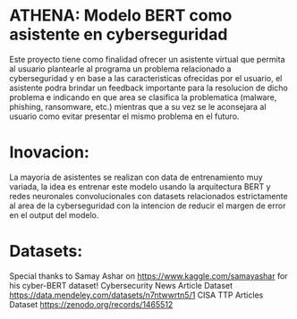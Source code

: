 # ATHENA: Modelo BERT como asistente en cyberseguridad

Este proyecto tiene como finalidad ofrecer un asistente virtual que permita al usuario plantearle al programa un problema relacionado a cyberseguridad y en base a las caracteristicas ofrecidas por el usuario, el asistente podra brindar un feedback importante para la resolucion de dicho problema e indicando en que area se clasifica la problematica (malware, phishing, ransomware, etc.) mientras que a su vez se le aconsejara al usuario como evitar presentar el mismo problema en el futuro.

# Inovacion:

La mayoria de asistentes se realizan con data de entrenamiento muy variada, la idea es entrenar este modelo usando la arquitectura BERT y redes neuronales convolucionales con datasets relacionados estrictamente al area de la cyberseguridad con la intencion de reducir el margen de error en el output del modelo.

# Datasets:

Special thanks to 
Samay Ashar on https://www.kaggle.com/samayashar for his cyber-BERT dataset!
Cybersecurity News Article Dataset https://data.mendeley.com/datasets/n7ntwwrtn5/1
CISA TTP Articles Dataset https://zenodo.org/records/1465512
